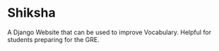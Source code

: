 # Shiksha

A Django Website that can be used to improve Vocabulary. Helpful for students preparing for the GRE.
